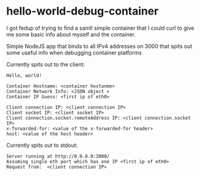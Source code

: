 # hello-world-debug-container

I got fedup of trying to find a samll simple container that I could curl to give me some basic info about myself and the 
container.

Simple NodeJS app that binds to all IPv4 addresses on 3000 that spits out some useful info when debugging container platforms


Currently spits out to the client:

```
Hello, world!

Container Hostname: <container hostanme>
Container Network Info: <JSON object >
Container IP Guess: <first ip of eth0>

Client connection IP: <client connection IP>
Client socket IP: <client socket IP>
Client connection.socket.remoteAddress IP: <client connection.socket IP>
x-forwarded-for: <value of the x-forwarded-for header>
host: <value of the host header>
```


Currently spits out to stdout:

```
Server running at http://0.0.0.0:3000/
Assuming single eth port which has one IP <first ip of eth0>
Request from:  <client connection IP>
```
